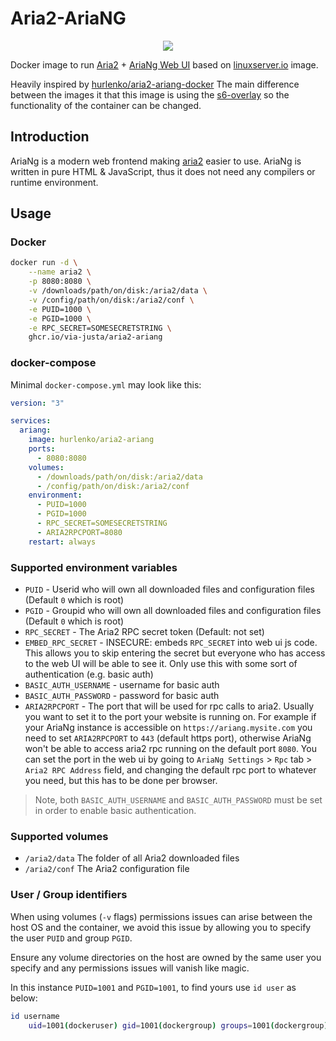 # Aria2-AriaNG
<p align="center">
  <img src="https://raw.githubusercontent.com/mayswind/AriaNg-Native/master/assets/AriaNg.ico" />
</p>

Docker image to run [Aria2](https://github.com/aria2/aria2) + [AriaNg Web UI](https://github.com/mayswind/AriaNg) based on [linuxserver.io](https://www.linuxserver.io) image.

Heavily inspired by [hurlenko/aria2-ariang-docker](https://github.com/hurlenko/aria2-ariang-docker)
The main difference between the images it that this image is using the [s6-overlay](https://github.com/just-containers/s6-overlay#init-stages) so the functionality of the container can be changed.

## Introduction

AriaNg is a modern web frontend making [aria2](https://github.com/aria2/aria2) easier to use. AriaNg is written in pure HTML & JavaScript, thus it does not need any compilers or runtime environment.

## Usage

### Docker

```bash
docker run -d \
    --name aria2 \
    -p 8080:8080 \
    -v /downloads/path/on/disk:/aria2/data \
    -v /config/path/on/disk:/aria2/conf \
    -e PUID=1000 \
    -e PGID=1000 \
    -e RPC_SECRET=SOMESECRETSTRING \
    ghcr.io/via-justa/aria2-ariang
```

### docker-compose

Minimal `docker-compose.yml` may look like this:

```yaml
version: "3"

services:
  ariang:
    image: hurlenko/aria2-ariang
    ports:
      - 8080:8080
    volumes:
      - /downloads/path/on/disk:/aria2/data
      - /config/path/on/disk:/aria2/conf
    environment:
      - PUID=1000
      - PGID=1000
      - RPC_SECRET=SOMESECRETSTRING
      - ARIA2RPCPORT=8080
    restart: always
```

### Supported environment variables

- `PUID` - Userid who will own all downloaded files and configuration files (Default `0` which is root)
- `PGID` - Groupid who will own all downloaded files and configuration files (Default `0` which is root)
- `RPC_SECRET` - The Aria2 RPC secret token (Default: not set)
- `EMBED_RPC_SECRET` - INSECURE: embeds `RPC_SECRET` into web ui js code. This allows you to skip entering the secret but everyone who has access to the web UI will be able to see it. Only use this with some sort of authentication (e.g. basic auth)
- `BASIC_AUTH_USERNAME` - username for basic auth
- `BASIC_AUTH_PASSWORD` - password for basic auth
- `ARIA2RPCPORT` - The port that will be used for rpc calls to aria2. Usually you want to set it to the port your website is running on. For example if your AriaNg instance is accessible on `https://ariang.mysite.com` you need to set `ARIA2RPCPORT` to `443` (default https port), otherwise AriaNg won't be able to access aria2 rpc running on the default port `8080`. You can set the port in the web ui by going to `AriaNg Settings` > `Rpc` tab > `Aria2 RPC Address` field, and changing the default rpc port to whatever you need, but this has to be done per browser.

> Note, both `BASIC_AUTH_USERNAME` and `BASIC_AUTH_PASSWORD` must be set in order to enable basic authentication.

### Supported volumes

- `/aria2/data` The folder of all Aria2 downloaded files
- `/aria2/conf` The Aria2 configuration file

### User / Group identifiers

When using volumes (`-v` flags) permissions issues can arise between the host OS and the container, we avoid this issue by allowing you to specify the user `PUID` and group `PGID`.

Ensure any volume directories on the host are owned by the same user you specify and any permissions issues will vanish like magic.

In this instance `PUID=1001` and `PGID=1001`, to find yours use `id user` as below:

```bash
id username
    uid=1001(dockeruser) gid=1001(dockergroup) groups=1001(dockergroup)
```
